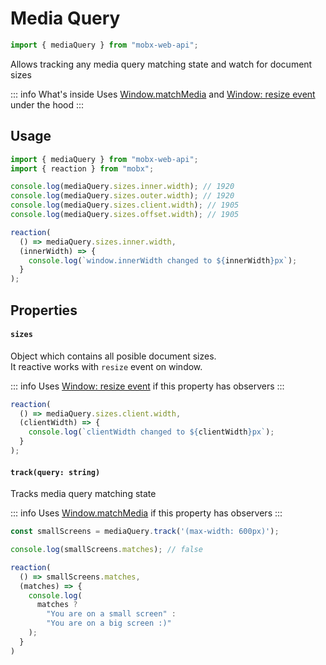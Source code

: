 # Media Query  

```ts
import { mediaQuery } from "mobx-web-api";
``` 

Allows tracking any media query matching state and watch for document sizes    

::: info What's inside
Uses [Window.matchMedia](https://developer.mozilla.org/en-US/docs/Web/API/Window/matchMedia) and [Window: resize event](https://developer.mozilla.org/en-US/docs/Web/API/Window/resize_event) under the hood 
:::


## Usage  

```ts
import { mediaQuery } from "mobx-web-api";
import { reaction } from "mobx";

console.log(mediaQuery.sizes.inner.width); // 1920
console.log(mediaQuery.sizes.outer.width); // 1920
console.log(mediaQuery.sizes.client.width); // 1905
console.log(mediaQuery.sizes.offset.width); // 1905

reaction(
  () => mediaQuery.sizes.inner.width,
  (innerWidth) => {
    console.log(`window.innerWidth changed to ${innerWidth}px`);
  }
);
```


## Properties   

#### `sizes`  

Object which contains all posible document sizes.   
It reactive works with `resize` event on window.  

::: info Uses [Window: resize event](https://developer.mozilla.org/en-US/docs/Web/API/Window/resize_event) if this property has observers
:::

```ts
reaction(
  () => mediaQuery.sizes.client.width,
  (clientWidth) => {
    console.log(`clientWidth changed to ${clientWidth}px`);
  }
);
```


#### `track(query: string)`   

Tracks media query matching state   

::: info Uses [Window.matchMedia](https://developer.mozilla.org/en-US/docs/Web/API/Window/matchMedia) if this property has observers
:::


```ts
const smallScreens = mediaQuery.track('(max-width: 600px)');

console.log(smallScreens.matches); // false

reaction(
  () => smallScreens.matches,
  (matches) => {
    console.log(
      matches ?
        "You are on a small screen" :
        "You are on a big screen :)"
    );
  }
)
```






